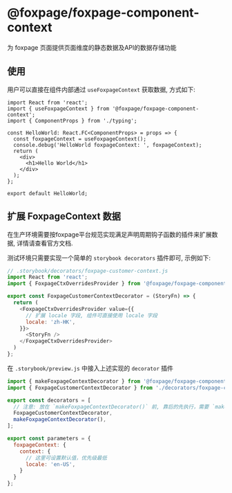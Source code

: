# @foxpage/foxpage-component-context

为 foxpage 页面提供页面维度的静态数据及API的数据存储功能

## 使用

用户可以直接在组件内部通过 `useFoxpageContext` 获取数据, 方式如下:

``` tsx
import React from 'react';
import { useFoxpageContext } from '@foxpage/foxpage-component-context';
import { ComponentProps } from './typing';

const HelloWorld: React.FC<ComponentProps> = props => {
  const foxpageContext = useFoxpageContext();
  console.debug('HelloWorld foxpageContext: ', foxpageContext);
  return (
    <div>
      <h1>Hello World</h1>
    </div>
  );
};

export default HelloWorld;
```

## 扩展 FoxpageContext 数据

在生产环境需要按foxpage平台规范实现满足声明周期钩子函数的插件来扩展数据, 详情请查看官方文档.

测试环境只需要实现一个简单的 `storybook decorators` 插件即可, 示例如下:

``` js
// .storybook/decorators/foxpage-customer-context.js
import React from 'react';
import { FoxpageCtxOverridesProvider } from '@foxpage/foxpage-component-context';

export const FoxpageCustomerContextDecorator = (StoryFn) => {
  return (
    <FoxpageCtxOverridesProvider value={{
      // 扩展 locale 字段, 组件可直接使用 locale 字段
      locale: 'zh-HK',
    }}>
      <StoryFn />
    </FoxpageCtxOverridesProvider>
  )
};
```

在 `.storybook/preview.js` 中接入上述实现的 `decorator` 插件
``` js
import { makeFoxpageContextDecorator } from '@foxpage/foxpage-component-storybook-addon';
import { FoxpageCustomerContextDecorator } from './decorators/foxpage-customer-context';

export const decorators = [
  // 注意: 放在 `makeFoxpageContextDecorator()` 前, 靠后的先执行，需要 `makeFoxpageContextDecorator` 预设好基础环境, 才可扩展
  FoxpageCustomerContextDecorator,
  makeFoxpageContextDecorator(),
];

export const parameters = {
  foxpageContext: {
    context: {
      // 这里可设置默认值，优先级最低
      locale: 'en-US',
    }
  }
};

```
